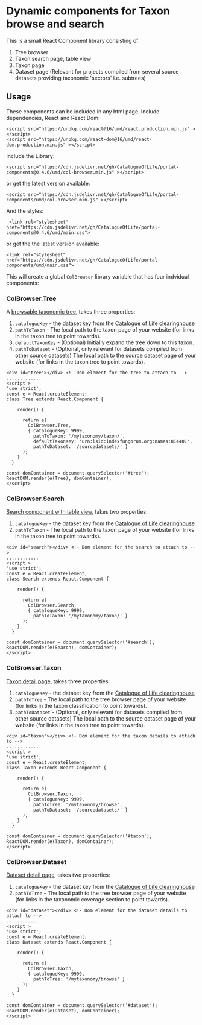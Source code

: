 # Dynamic components for Taxon browse and search

This is a small React Component library consisting of

1. Tree browser
2. Taxon search page, table view
3. Taxon page
4. Dataset page (Relevant for projects compiled from several source datasets providing taxonomic 'sectors' i.e. subtrees)


## Usage
These components can be included in any html page.
Include dependencies, React and React Dom:

````
<script src="https://unpkg.com/react@16/umd/react.production.min.js" ></script>
<script src="https://unpkg.com/react-dom@16/umd/react-dom.production.min.js" ></script>
````

Include the Library:

````
<script src="https://cdn.jsdelivr.net/gh/CatalogueOfLife/portal-components@0.4.6/umd/col-browser.min.js" ></script>
````
or get the latest version available:
````
<script src="https://cdn.jsdelivr.net/gh/CatalogueOfLife/portal-components/umd/col-browser.min.js" ></script>
````

And the styles:

````
 <link rel="stylesheet" href="https://cdn.jsdelivr.net/gh/CatalogueOfLife/portal-components@0.4.6/umd/main.css">
 ````
 or get the the latest version available:
 ````
 <link rel="stylesheet" href="https://cdn.jsdelivr.net/gh/CatalogueOfLife/portal-components/umd/main.css">
 ````

This will create a global `ColBrowser` library variable that has four indvidual components:


### ColBrowser.Tree
A [browsable taxonomic tree](https://www.dev.catalogue.life/data/browse.html), takes three properties: 
1. `catalogueKey` - the dataset key from the [Catalogue of Life clearinghouse](https://data.catalogue.life/) 
2. `pathToTaxon` - The local path to the taxon page of your website (for links in the taxon tree to point towards).
3. `defaultTaxonKey` - (Optional) Initially expand the tree down to this taxon.
3. `pathToDataset` - (Optional, only relevant for datasets compiled from other source datasets) The local path to the source dataset page of your website (for links in the taxon tree to point towards). 

````
<div id="tree"></div> <!- Dom element for the tree to attach to -->
............
<script >
'use strict';
const e = React.createElement;
class Tree extends React.Component {

    render() {
       
      return e(
        ColBrowser.Tree,
        { catalogueKey: 9999, 
          pathToTaxon: '/mytaxonomy/taxon/',
          defaultTaxonKey: 'urn:lsid:indexfungorum.org:names:814401',
          pathToDataset: '/sourcedatasets/' }
      );
    }
  }

const domContainer = document.querySelector('#tree');
ReactDOM.render(e(Tree), domContainer);
</script>
````
### ColBrowser.Search
[Search component with table view](https://www.dev.catalogue.life/data/search.html), takes two properties: 
1. `catalogueKey` - the dataset key from the [Catalogue of Life clearinghouse](https://data.catalogue.life/)  
2. `pathToTaxon` - The local path to the taxon page of your website (for links in the taxon tree to point towards).

````
<div id="search"></div> <!- Dom element for the search to attach to -->
............
<script >
'use strict';
const e = React.createElement;
class Search extends React.Component {

    render() {
       
      return e(
        ColBrowser.Search,
        { catalogueKey: 9999, 
          pathToTaxon: '/mytaxonomy/taxon/' }
      );
    }
  }

const domContainer = document.querySelector('#search');
ReactDOM.render(e(Search), domContainer);
</script>
````

### ColBrowser.Taxon
[Taxon detail page](https://www.dev.catalogue.life/data/taxon/1981d777-6127-4ca5-b960-078fe254caef), takes three properties: 
1. `catalogueKey` - the dataset key from the [Catalogue of Life clearinghouse](https://data.catalogue.life/)  
2. `pathToTree` - The local path to the tree browser page of your website (for links in the taxon classification to point towards).
3. `pathToDataset` - (Optional, only relevant for datasets compiled from other source datasets) The local path to the source dataset page of your website (for links in the taxon tree to point towards). 

````
<div id="taxon"></div> <!- Dom element for the taxon details to attach to -->
............
<script >
'use strict';
const e = React.createElement;
class Taxon extends React.Component {

    render() {
       
      return e(
        ColBrowser.Taxon,
        { catalogueKey: 9999, 
          pathToTree: '/mytaxonomy/browse', 
          pathToDataset: '/sourcedatasets/' }
      );
    }
  }

const domContainer = document.querySelector('#taxon');
ReactDOM.render(e(Taxon), domContainer);
</script>
````

### ColBrowser.Dataset
[Dataset detail page](https://www.dev.catalogue.life/data/dataset/2073), takes two properties: 
1. `catalogueKey` - the dataset key from the [Catalogue of Life clearinghouse](https://data.catalogue.life/)  
2. `pathToTree` - The local path to the tree browser page of your website (for links in the taxonomic coverage section to point towards).

````
<div id="dataset"></div> <!- Dom element for the dataset details to attach to -->
............
<script >
'use strict';
const e = React.createElement;
class Dataset extends React.Component {

    render() {
       
      return e(
        ColBrowser.Taxon,
        { catalogueKey: 9999, 
          pathToTree: '/mytaxonomy/browse' }
      );
    }
  }

const domContainer = document.querySelector('#dataset');
ReactDOM.render(e(Dataset), domContainer);
</script>
````
